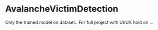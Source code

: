 # AvalancheVictimDetection

Only the trained model on dataset.. For full project with UI/UX hold on ... 
